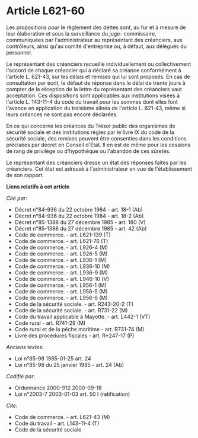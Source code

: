 # Article L621-60

Les propositions pour le règlement des dettes sont, au fur et à mesure de leur élaboration et sous la surveillance du juge-
commissaire, communiquées par l'administrateur au représentant des créanciers, aux contrôleurs, ainsi qu'au comité
d'entreprise ou, à défaut, aux délégués du personnel.

Le représentant des créanciers recueille individuellement ou collectivement l'accord de chaque créancier qui a déclaré sa
créance conformément à l'article L. 621-43, sur les délais et remises qui lui sont proposés. En cas de consultation par
écrit, le défaut de réponse dans le délai de trente jours à compter de la réception de la lettre du représentant des
créanciers vaut acceptation. Ces dispositions sont applicables aux institutions visées à l'article L. 143-11-4 du code du
travail pour les sommes dont elles font l'avance en application du troisième alinéa de l'article L. 621-43, même si leurs
créances ne sont pas encore déclarées.

En ce qui concerne les créances du Trésor public des organismes de sécurité sociale et des institutions régies par le livre
IX du code de la sécurité sociale, des remises peuvent être consenties dans les conditions précisées par décret en Conseil
d'Etat. Il en est de même pour les cessions de rang de privilège ou d'hypothèque ou l'abandon de ces sûretés.

Le représentant des créanciers dresse un état des réponses faites par les créanciers. Cet état est adressé à l'administrateur
en vue de l'établissement de son rapport.

**Liens relatifs à cet article**

_Cité par_:

  - Décret n°84-936 du 22 octobre 1984 - art. 18-1 (Ab)
  - Décret n°84-936 du 22 octobre 1984 - art. 18-2 (Ab)
  - Décret n°85-1388 du 27 décembre 1985 - art. 180 (V)
  - Décret n°85-1388 du 27 décembre 1985 - art. 42 (Ab)
  - Code de commerce. - art. L621-139 (T)
  - Code de commerce. - art. L621-76 (T)
  - Code de commerce. - art. L926-4 (M)
  - Code de commerce. - art. L926-5 (M)
  - Code de commerce. - art. L936-1 (M)
  - Code de commerce. - art. L936-10 (M)
  - Code de commerce. - art. L936-9 (M)
  - Code de commerce. - art. L946-10 (V)
  - Code de commerce. - art. L956-1 (M)
  - Code de commerce. - art. L956-5 (M)
  - Code de commerce. - art. L956-6 (M)
  - Code de la sécurité sociale. - art. R243-20-2 (T)
  - Code de la sécurité sociale. - art. R731-22 (M)
  - Code du travail applicable à Mayotte. - art. L442-1 (VT)
  - Code rural - art. R741-29 (M)
  - Code rural et de la pêche maritime - art. R731-74 (M)
  - Livre des procédures fiscales - art. R*247-17 (P)

_Anciens textes_:

  - Loi n°85-98 1985-01-25 art. 24
  - Loi n°85-98 du 25 janvier 1985 - art. 24 (Ab)

_Codifié par_:

  - Ordonnance 2000-912 2000-09-18
  - Loi n°2003-7 2003-01-03 art. 50 I (ratification)

_Cite_:

  - Code de commerce. - art. L621-43 (M)
  - Code du travail - art. L143-11-4 (T)
  - Code de la sécurité sociale
